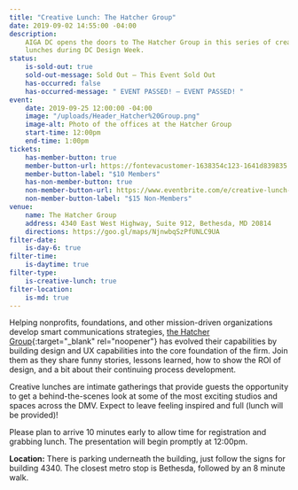 ```yaml
---
title: "Creative Lunch: The Hatcher Group"
date: 2019-09-02 14:55:00 -04:00
description:
    AIGA DC opens the doors to The Hatcher Group in this series of creative
    lunches during DC Design Week.
status:
    is-sold-out: true
    sold-out-message: Sold Out — This Event Sold Out
    has-occurred: false
    has-occurred-message: " EVENT PASSED! — EVENT PASSED! "
event:
    date: 2019-09-25 12:00:00 -04:00
    image: "/uploads/Header_Hatcher%20Group.png"
    image-alt: Photo of the offices at the Hatcher Group
    start-time: 12:00pm
    end-time: 1:00pm
tickets:
    has-member-button: true
    member-button-url: https://fontevacustomer-1638354c123-1641d839835.force.com/services/oauth2/authorize?client_id=3MVG9nthuDc9owbcOq7_07W.HriOQQPWTbMkrpOla.ajDQlTHf4_uby_mhwylcX.mJBU2O2SppTiZMS0J_HJd&response_type=code&redirect_uri=https://ikit.aiga.org/ikit_national_util/ikit-national-util-sso-redirect/&state=https%3A%2F%2Fdc.aiga.org%2Fevent%2Fcreative-lunch-the-hatcher-group%2F%3Fredirect_source%3Deventbrite_register
    member-button-label: "$10 Members"
    has-non-member-button: true
    non-member-button-url: https://www.eventbrite.com/e/creative-lunch-the-hatcher-group-tickets-71290115655
    non-member-button-label: "$15 Non-Members"
venue:
    name: The Hatcher Group
    address: 4340 East West Highway, Suite 912, Bethesda, MD 20814
    directions: https://goo.gl/maps/NjnwbqSzPfUNLC9UA
filter-date:
    is-day-6: true
filter-time:
    is-daytime: true
filter-type:
    is-creative-lunch: true
filter-location:
    is-md: true
---
```


Helping nonprofits, foundations, and other mission-driven organizations develop smart communications strategies, [the Hatcher Group](https://www.thehatchergroup.com/){:target="\_blank" rel="noopener"} has evolved their capabilities by building design and UX capabilities into the core foundation of the firm. Join them as they share funny stories, lessons learned, how to show the ROI of design, and a bit about their continuing process development.

Creative lunches are intimate gatherings that provide guests the opportunity to get a behind-the-scenes look at some of the most exciting studios and spaces across the DMV. Expect to leave feeling inspired and full (lunch will be provided)!

Please plan to arrive 10 minutes early to allow time for registration and grabbing lunch. The presentation will begin promptly at 12:00pm.

**Location:** There is parking underneath the building, just follow the signs for building 4340. The closest metro stop is Bethesda, followed by an 8 minute walk.
